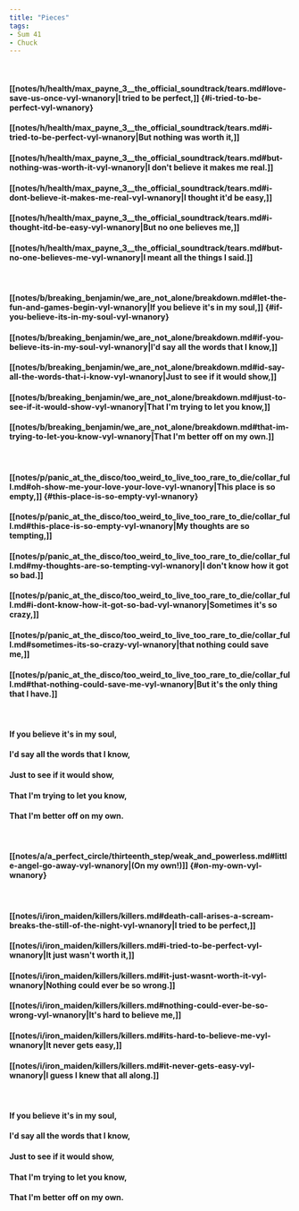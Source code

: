 ```yaml
---
title: "Pieces"
tags:
- Sum 41
- Chuck
---
```

&nbsp;
#### [[notes/h/health/max_payne_3__the_official_soundtrack/tears.md#love-save-us-once-vyl-wnanory|I tried to be perfect,]] {#i-tried-to-be-perfect-vyl-wnanory}
#### [[notes/h/health/max_payne_3__the_official_soundtrack/tears.md#i-tried-to-be-perfect-vyl-wnanory|But nothing was worth it,]]
#### [[notes/h/health/max_payne_3__the_official_soundtrack/tears.md#but-nothing-was-worth-it-vyl-wnanory|I don't believe it makes me real.]]
#### [[notes/h/health/max_payne_3__the_official_soundtrack/tears.md#i-dont-believe-it-makes-me-real-vyl-wnanory|I thought it'd be easy,]]
#### [[notes/h/health/max_payne_3__the_official_soundtrack/tears.md#i-thought-itd-be-easy-vyl-wnanory|But no one believes me,]]
#### [[notes/h/health/max_payne_3__the_official_soundtrack/tears.md#but-no-one-believes-me-vyl-wnanory|I meant all the things I said.]]
&nbsp;
#### [[notes/b/breaking_benjamin/we_are_not_alone/breakdown.md#let-the-fun-and-games-begin-vyl-wnanory|If you believe it's in my soul,]] {#if-you-believe-its-in-my-soul-vyl-wnanory}
#### [[notes/b/breaking_benjamin/we_are_not_alone/breakdown.md#if-you-believe-its-in-my-soul-vyl-wnanory|I'd say all the words that I know,]]
#### [[notes/b/breaking_benjamin/we_are_not_alone/breakdown.md#id-say-all-the-words-that-i-know-vyl-wnanory|Just to see if it would show,]]
#### [[notes/b/breaking_benjamin/we_are_not_alone/breakdown.md#just-to-see-if-it-would-show-vyl-wnanory|That I'm trying to let you know,]]
#### [[notes/b/breaking_benjamin/we_are_not_alone/breakdown.md#that-im-trying-to-let-you-know-vyl-wnanory|That I'm better off on my own.]]
&nbsp;
#### [[notes/p/panic_at_the_disco/too_weird_to_live_too_rare_to_die/collar_full.md#oh-show-me-your-love-your-love-vyl-wnanory|This place is so empty,]] {#this-place-is-so-empty-vyl-wnanory}
#### [[notes/p/panic_at_the_disco/too_weird_to_live_too_rare_to_die/collar_full.md#this-place-is-so-empty-vyl-wnanory|My thoughts are so tempting,]]
#### [[notes/p/panic_at_the_disco/too_weird_to_live_too_rare_to_die/collar_full.md#my-thoughts-are-so-tempting-vyl-wnanory|I don't know how it got so bad.]]
#### [[notes/p/panic_at_the_disco/too_weird_to_live_too_rare_to_die/collar_full.md#i-dont-know-how-it-got-so-bad-vyl-wnanory|Sometimes it's so crazy,]]
#### [[notes/p/panic_at_the_disco/too_weird_to_live_too_rare_to_die/collar_full.md#sometimes-its-so-crazy-vyl-wnanory|that nothing could save me,]]
#### [[notes/p/panic_at_the_disco/too_weird_to_live_too_rare_to_die/collar_full.md#that-nothing-could-save-me-vyl-wnanory|But it's the only thing that I have.]]
&nbsp;
#### If you believe it's in my soul,
#### I'd say all the words that I know,
#### Just to see if it would show,
#### That I'm trying to let you know,
#### That I'm better off on my own.
&nbsp;
#### [[notes/a/a_perfect_circle/thirteenth_step/weak_and_powerless.md#little-angel-go-away-vyl-wnanory|(On my own!)]] {#on-my-own-vyl-wnanory}
&nbsp;
#### [[notes/i/iron_maiden/killers/killers.md#death-call-arises-a-scream-breaks-the-still-of-the-night-vyl-wnanory|I tried to be perfect,]]
#### [[notes/i/iron_maiden/killers/killers.md#i-tried-to-be-perfect-vyl-wnanory|It just wasn't worth it,]]
#### [[notes/i/iron_maiden/killers/killers.md#it-just-wasnt-worth-it-vyl-wnanory|Nothing could ever be so wrong.]]
#### [[notes/i/iron_maiden/killers/killers.md#nothing-could-ever-be-so-wrong-vyl-wnanory|It's hard to believe me,]]
#### [[notes/i/iron_maiden/killers/killers.md#its-hard-to-believe-me-vyl-wnanory|It never gets easy,]]
#### [[notes/i/iron_maiden/killers/killers.md#it-never-gets-easy-vyl-wnanory|I guess I knew that all along.]]
&nbsp;
#### If you believe it's in my soul,
#### I'd say all the words that I know,
#### Just to see if it would show,
#### That I'm trying to let you know,
#### That I'm better off on my own.
